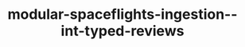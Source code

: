 ---
schema: default
title: modular-spaceflights-ingestion--int-typed-reviews
organization: ResponsibleAIML
notes: type = kedro_datasets.pandas.parquet_dataset.ParquetDataset
resources:
  - name: modular-spaceflights-ingestion--int-typed-reviews
    url: 'https://github.com/ResponsibleAIML/django-kedro/tree/main/kedro-projects/demo-project-kedro/data/02_intermediate/typed_reviews.pq'
    format: pq
category:
  - 02-intermediate
maintainer: 
maintainer_email: 
project:
  - modular-spaceflights
preview: |
  <table border="1" class="dataframe">
    <thead>
      <tr style="text-align: right;">
        <th></th>
        <th>shuttle_id</th>
        <th>review_scores_rating</th>
        <th>review_scores_comfort</th>
        <th>review_scores_amenities</th>
        <th>review_scores_trip</th>
        <th>review_scores_crew</th>
        <th>review_scores_location</th>
        <th>review_scores_price</th>
        <th>number_of_reviews</th>
        <th>reviews_per_month</th>
        <th>review_id</th>
      </tr>
    </thead>
    <tbody>
      <tr>
        <th>0</th>
        <td>63561</td>
        <td>97</td>
        <td>10</td>
        <td>9</td>
        <td>10</td>
        <td>10</td>
        <td>9</td>
        <td>10</td>
        <td>133</td>
        <td>1.65</td>
        <td>1</td>
      </tr>
      <tr>
        <th>1</th>
        <td>36260</td>
        <td>90</td>
        <td>8</td>
        <td>9</td>
        <td>10</td>
        <td>9</td>
        <td>9</td>
        <td>9</td>
        <td>3</td>
        <td>0.09</td>
        <td>2</td>
      </tr>
      <tr>
        <th>2</th>
        <td>57015</td>
        <td>95</td>
        <td>9</td>
        <td>10</td>
        <td>9</td>
        <td>10</td>
        <td>9</td>
        <td>9</td>
        <td>14</td>
        <td>0.14</td>
        <td>3</td>
      </tr>
      <tr>
        <th>3</th>
        <td>14035</td>
        <td>93</td>
        <td>10</td>
        <td>9</td>
        <td>9</td>
        <td>9</td>
        <td>10</td>
        <td>9</td>
        <td>39</td>
        <td>0.42</td>
        <td>4</td>
      </tr>
      <tr>
        <th>4</th>
        <td>10036</td>
        <td>98</td>
        <td>10</td>
        <td>10</td>
        <td>10</td>
        <td>10</td>
        <td>9</td>
        <td>9</td>
        <td>92</td>
        <td>0.94</td>
        <td>5</td>
      </tr>
      <tr>
        <th>5</th>
        <td>45163</td>
        <td>91</td>
        <td>10</td>
        <td>9</td>
        <td>9</td>
        <td>9</td>
        <td>9</td>
        <td>9</td>
        <td>26</td>
        <td>0.77</td>
        <td>6</td>
      </tr>
      <tr>
        <th>6</th>
        <td>64643</td>
        <td>95</td>
        <td>9</td>
        <td>10</td>
        <td>10</td>
        <td>10</td>
        <td>9</td>
        <td>9</td>
        <td>118</td>
        <td>1.12</td>
        <td>7</td>
      </tr>
      <tr>
        <th>7</th>
        <td>23389</td>
        <td>76</td>
        <td>8</td>
        <td>8</td>
        <td>8</td>
        <td>8</td>
        <td>9</td>
        <td>9</td>
        <td>5</td>
        <td>0.05</td>
        <td>8</td>
      </tr>
      <tr>
        <th>8</th>
        <td>39934</td>
        <td>96</td>
        <td>10</td>
        <td>10</td>
        <td>10</td>
        <td>10</td>
        <td>10</td>
        <td>9</td>
        <td>38</td>
        <td>0.49</td>
        <td>9</td>
      </tr>
      <tr>
        <th>9</th>
        <td>57063</td>
        <td>100</td>
        <td>10</td>
        <td>10</td>
        <td>10</td>
        <td>10</td>
        <td>10</td>
        <td>10</td>
        <td>1</td>
        <td>0.02</td>
        <td>10</td>
      </tr>
    </tbody>
  </table>
---